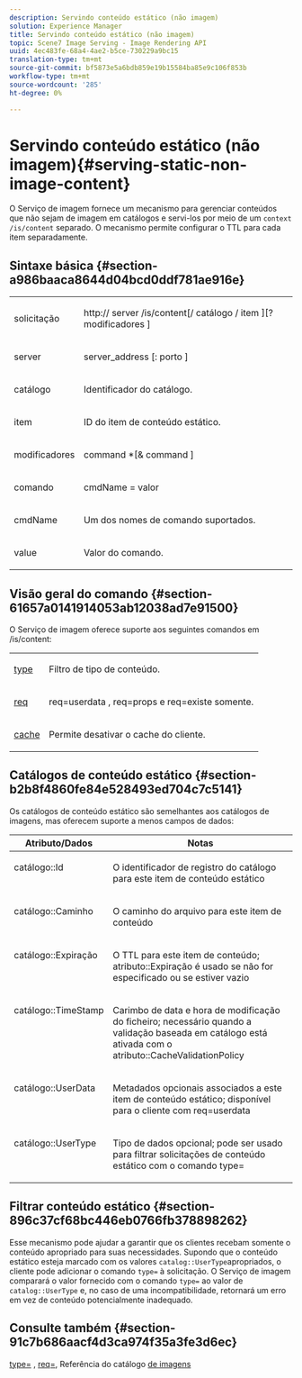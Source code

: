 ```yaml
---
description: Servindo conteúdo estático (não imagem)
solution: Experience Manager
title: Servindo conteúdo estático (não imagem)
topic: Scene7 Image Serving - Image Rendering API
uuid: 4ec483fe-68a4-4ae2-b5ce-730229a9bc15
translation-type: tm+mt
source-git-commit: bf5873e5a6bdb859e19b15584ba85e9c106f853b
workflow-type: tm+mt
source-wordcount: '285'
ht-degree: 0%

---
```



# Servindo conteúdo estático (não imagem){#serving-static-non-image-content}

O Serviço de imagem fornece um mecanismo para gerenciar conteúdos que não sejam de imagem em catálogos e servi-los por meio de um `context /is/content` separado. O mecanismo permite configurar o TTL para cada item separadamente.

## Sintaxe básica {#section-a986baaca8644d04bcd0ddf781ae916e}

<table id="simpletable_4A6249F0C40747339524323EB0831CE4"> 
 <tr class="strow"> 
  <td class="stentry"> <p> <span class="codeph"> <span class="varname"> solicitação  </span> </span> </p> </td> 
  <td class="stentry"> <p> <span class="codeph"> http://  <span class="varname"> server  </span>/is/content[/  <span class="varname"> catálogo  </span>/  <span class="varname"> item  </span>][? <span class="varname"> modificadores  </span>]  </span> </p> </td> 
 </tr> 
 <tr class="strow"> 
  <td class="stentry"> <p> <span class="codeph"> <span class="varname"> server  </span> </span> </p> </td> 
  <td class="stentry"> <p> <span class="codeph"> <span class="varname"> server_address  </span>[:  <span class="varname"> porto  </span>]  </span> </p> </td> 
 </tr> 
 <tr class="strow"> 
  <td class="stentry"> <p> <span class="codeph"> <span class="varname"> catálogo  </span> </span> </p> </td> 
  <td class="stentry"> <p>Identificador do catálogo. </p> </td> 
 </tr> 
 <tr class="strow"> 
  <td class="stentry"> <p> <span class="codeph"> <span class="varname"> item  </span> </span> </p> </td> 
  <td class="stentry"> <p>ID do item de conteúdo estático. </p> </td> 
 </tr> 
 <tr class="strow"> 
  <td class="stentry"> <p> <span class="codeph"> <span class="varname"> modificadores  </span> </span> </p> </td> 
  <td class="stentry"> <p> <span class="codeph"> <span class="varname"> command  </span>*[&amp;  <span class="varname"> command  </span>]  </span> </p> </td> 
 </tr> 
 <tr class="strow"> 
  <td class="stentry"> <p> <span class="codeph"> <span class="varname"> comando  </span> </span> </p> </td> 
  <td class="stentry"> <p> <span class="codeph"> <span class="varname"> cmdName  </span>=  <span class="varname"> valor  </span> </span> </p> </td> 
 </tr> 
 <tr class="strow"> 
  <td class="stentry"> <p> <span class="codeph"> <span class="varname"> cmdName  </span> </span> </p> </td> 
  <td class="stentry"> <p>Um dos nomes de comando suportados. </p> </td> 
 </tr> 
 <tr class="strow"> 
  <td class="stentry"> <p> <span class="codeph"> <span class="varname"> value  </span> </span> </p> </td> 
  <td class="stentry"> <p>Valor do comando. </p> </td> 
 </tr> 
</table>

## Visão geral do comando {#section-61657a0141914053ab12038ad7e91500}

O Serviço de imagem oferece suporte aos seguintes comandos em /is/content:

<table id="simpletable_1D96BA1AB5394B3C9B91D46617AFC0FA"> 
 <tr class="strow"> 
  <td class="stentry"> <a href="../../../../../is-api/http-ref/image-serving-api-ref/c-http-protocol-reference/c-command-reference/r-type.md#reference-89094fd1c50c444eb082cd266769cccb" type="reference" format="dita" scope="local"> type  </a> </td> 
  <td class="stentry"> <p>Filtro de tipo de conteúdo. </p> </td> 
 </tr> 
 <tr class="strow"> 
  <td class="stentry"> <a href="../../../../../is-api/http-ref/image-serving-api-ref/c-http-protocol-reference/c-command-reference/r-req/r-req.md#reference-907cdb4a97034db7ad94695f25552e76" type="reference" format="dita" scope="local"> req  </a> </td> 
  <td class="stentry"> <p> <span class="codeph"> req=userdata  </span>,  <span class="codeph"> req=props  </span>e  <span class="codeph"> req=existe  </span> somente. </p> </td> 
 </tr> 
 <tr class="strow"> 
  <td class="stentry"> <a href="../../../../../is-api/http-ref/image-serving-api-ref/c-http-protocol-reference/c-command-reference/r-is-http-cache.md#reference-168189bee4ce4d1189d427891f22be2e" type="reference" format="dita" scope="local"> cache  </a> </td> 
  <td class="stentry"> <p>Permite desativar o cache do cliente. </p> </td> 
 </tr> 
</table>

## Catálogos de conteúdo estático {#section-b2b8f4860fe84e528493ed704c7c5141}

Os catálogos de conteúdo estático são semelhantes aos catálogos de imagens, mas oferecem suporte a menos campos de dados:

<table id="table_3B111EC3AA1044FB9B659FD54BADDC39"> 
 <thead> 
  <tr> 
   <th class="entry"> <b> Atributo/Dados</b> </th> 
   <th class="entry"> <b> Notas</b> </th> 
  </tr> 
 </thead>
 <tbody> 
  <tr valign="top"> 
   <td> <p> <span class="codeph"> catálogo::Id  </span> </p> </td> 
   <td> <p> O identificador de registro do catálogo para este item de conteúdo estático </p> </td> 
  </tr> 
  <tr valign="top"> 
   <td> <p> <span class="codeph"> catálogo::Caminho  </span> </p> </td> 
   <td> <p> O caminho do arquivo para este item de conteúdo </p> </td> 
  </tr> 
  <tr valign="top"> 
   <td> <p> <span class="codeph"> catálogo::Expiração  </span> </p> </td> 
   <td> <p> O TTL para este item de conteúdo; atributo::Expiração é usado se não for especificado ou se estiver vazio </p> </td> 
  </tr> 
  <tr valign="top"> 
   <td> <p> <span class="codeph"> catálogo::TimeStamp  </span> </p> </td> 
   <td> <p> Carimbo de data e hora de modificação do ficheiro; necessário quando a validação baseada em catálogo está ativada com o atributo::CacheValidationPolicy </p> </td> 
  </tr> 
  <tr valign="top"> 
   <td> <p> <span class="codeph"> catálogo::UserData  </span> </p> </td> 
   <td> <p> Metadados opcionais associados a este item de conteúdo estático; disponível para o cliente com req=userdata </p> </td> 
  </tr> 
  <tr valign="top"> 
   <td> <p> <span class="codeph"> catálogo::UserType  </span> </p> </td> 
   <td> <p> Tipo de dados opcional; pode ser usado para filtrar solicitações de conteúdo estático com o comando type= </p> </td> 
  </tr> 
 </tbody> 
</table>

## Filtrar conteúdo estático {#section-896c37cf68bc446eb0766fb378898262}

Esse mecanismo pode ajudar a garantir que os clientes recebam somente o conteúdo apropriado para suas necessidades. Supondo que o conteúdo estático esteja marcado com os valores `catalog::UserType`apropriados, o cliente pode adicionar o comando `type=` à solicitação. O Serviço de imagem comparará o valor fornecido com o comando `type=` ao valor de `catalog::UserType` e, no caso de uma incompatibilidade, retornará um erro em vez de conteúdo potencialmente inadequado.

## Consulte também {#section-91c7b686aacf4d3ca974f35a3fe3d6ec}

[type=](../../../../../is-api/http-ref/image-serving-api-ref/c-http-protocol-reference/c-command-reference/r-type.md#reference-89094fd1c50c444eb082cd266769cccb) ,  [req=](../../../../../is-api/http-ref/image-serving-api-ref/c-http-protocol-reference/c-command-reference/r-req/r-req.md#reference-907cdb4a97034db7ad94695f25552e76), Referência do catálogo  [de imagens](../../../../../is-api/image-catalog/image-serving-api-ref/c-image-catalog-reference/c-overview/c-overview.md#concept-9ce2b6a133de45f783e95cabc5810ac3)
